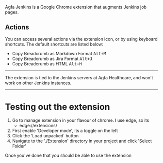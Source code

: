 Agfa Jenkins is a Google Chrome extension that augments Jenkins job pages. 

## Actions

You can access several actions via the extension icon,
or by using keyboard shortcuts.  The default shortcuts are listed
below:

* Copy Breadcrumb as Markdown Format <kbd>Alt+M</kbd>
* Copy Breadcrumb as Jira Format <kbd>Alt+J</kbd>
* Copy Breadcrumb as HTML <kbd>Alt+H</kbd>

---
The extension is tied to the Jenkins servers at Agfa Healthcare, and won't work on
other Jenkins instances.

--- 

# Testing out the extension

1. Go to manage extension in your flavour of chrome. I use edge, so its 
   * edge://extensions/
2. First enable 'Developer mode', its a toggle on the left
3. Click the 'Load unpacked' button
4. Navigate to the './Extension' directory in your project and click 'Select Folder'

Once you've done that you should be able to use the extension
